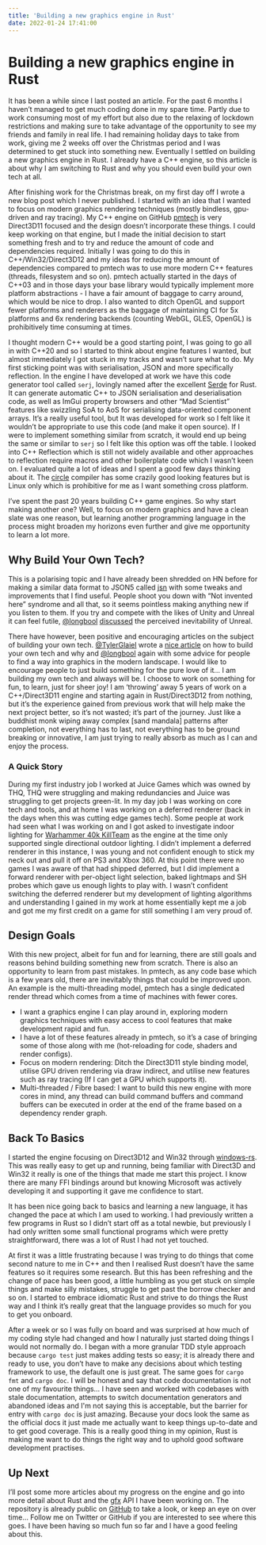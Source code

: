 ```yaml
---
title: 'Building a new graphics engine in Rust'
date: 2022-01-24 17:41:00
---
```


# Building a new graphics engine in Rust

It has been a while since I last posted an article. For the past 6 months I haven’t managed to get much coding done in my spare time. Partly due to work consuming most of my effort but also due to the relaxing of lockdown restrictions and making sure to take advantage of the opportunity to see my friends and family in real life. I had remaining holiday days to take from work, giving me 2 weeks off over the Christmas period and I was determined to get stuck into something new. Eventually I settled on building a new graphics engine in Rust. I already have a C++ engine, so this article is about why I am switching to Rust and why you should even build your own tech at all.

After finishing work for the Christmas break, on my first day off I wrote a new blog post which I never published. I started with an idea that I wanted to focus on modern graphics rendering techniques (mostly bindless, gpu-driven and ray tracing). My C++ engine on GitHub [pmtech](https://github.com/polymonster/pmtech) is very Direct3D11 focused and the design doesn’t incorporate these things. I could keep working on that engine, but I made the initial decision to start something fresh and to try and reduce the amount of code and dependencies required. Initially I was going to do this in C++/Win32/Direct3D12 and my ideas for reducing the amount of dependencies compared to pmtech was to use more modern C++ features (threads, filesystem and so on). pmtech actually started in the days of C++03 and in those days your base library would typically implement more platform abstractions - I have a fair amount of baggage to carry around, which would be nice to drop. I also wanted to ditch OpenGL and support fewer platforms and renderers as the baggage of maintaining CI for 5x platforms and 6x rendering backends (counting WebGL, GLES, OpenGL) is prohibitively time consuming at times. 

I thought modern C++ would be a good starting point, I was going to go all in with C++20 and so I started to think about engine features I wanted, but almost immediately I got stuck in my tracks and wasn’t sure what to do. My first sticking point was with serialisation, JSON and more specifically reflection. In the engine I have developed at work we have this code generator tool called `serj`, lovingly named after the excellent [Serde](https://serde.rs) for Rust. It can generate automatic C++ to JSON serialisation and deserialisation code, as well as ImGui property browsers and other “Mad Scientist” features like swizzling SoA to AoS for serialising data-oriented component arrays. It’s a really useful tool, but It was developed for work so I felt like it wouldn’t be appropriate to use this code (and make it open source). If I were to implement something similar from scratch, it would end up being the same or similar to `serj` so I felt like this option was off the table. I looked into C++ Reflection which is still not widely available and other approaches to reflection require macros and other boilerplate code which I wasn’t keen on. I evaluated quite a lot of ideas and I spent a good few days thinking about it. The [circle](https://www.circle-lang.org) compiler has some crazily good looking features but is Linux only which is prohibitive for me as I want something cross platform.

I’ve spent the past 20 years building C++ game engines. So why start making another one? Well, to focus on modern graphics and have a clean slate was one reason, but learning another programming language in the process might broaden my horizons even further and give me opportunity to learn a lot more.


## Why Build Your Own Tech?

This is a polarising topic and I have already been shredded on HN before for making a similar data format to JSON5 called [jsn](https://github.com/polymonster/jsn) with some tweaks and improvements that I find useful. People shoot you down with “Not invented here” syndrome and all that, so it seems pointless making anything new if you listen to them. If you try and compete with the likes of Unity and Unreal it can feel futile, [@longbool](https://twitter.com/longbool) [discussed](https://alextardif.com/Unreal.html) the perceived inevitability of Unreal.

There have however, been positive and encouraging articles on the subject of building your own tech. [@TylerGlaiel](https://twitter.com/TylerGlaiel) wrote a [nice article](https://medium.com/geekculture/how-to-make-your-own-game-engine-and-why-ddf0acbc5f3) on how to build your own tech and why and [@longbool](https://alextardif.com/LearningGraphics.html) again with some advice for people to find a way into graphics in the modern landscape. I would like to encourage people to just build something for the pure love of it…  I am building my own tech and always will be. I choose to work on something for fun, to learn, just for sheer joy! I am ‘throwing’ away 5 years of work on a C++/Direct3D11 engine and starting again in Rust/Direct3D12 from nothing, but it’s the experience gained from previous work that will help make the next project better, so it’s not wasted; it’s part of the journey. Just like a buddhist monk wiping away complex [sand mandala] patterns after completion, not everything has to last, not everything has to be ground breaking or innovative, I am just trying to really absorb as much as I can and enjoy the process.

### A Quick Story

During my first industry job I worked at Juice Games which was owned by THQ, THQ were struggling and making redundancies and Juice was struggling to get projects green-lit. In my day job I was working on core tech and tools, and at home I was working on a deferred renderer (back in the days when this was cutting edge games tech). Some people at work had seen what I was working on and I got asked to investigate indoor lighting for [Warhammer 40k KillTeam](https://www.youtube.com/watch?v=SyHCNdvTTtI) as the engine at the time only supported single directional outdoor lighting. I didn’t implement a deferred renderer in this instance, I was young and not confident enough to stick my neck out and pull it off on PS3 and Xbox 360. At this point there were no games I was aware of that had shipped deferred, but I did implement a forward renderer with per-object light selection, baked lightmaps and SH probes which gave us enough lights to play with. I wasn’t confident switching the deferred renderer but my development of lighting algorithms and understanding I gained in my work at home essentially kept me a job and got me my first credit on a game for still something I am very proud of.

## Design Goals

With this new project, albeit for fun and for learning, there are still goals and reasons behind building something new from scratch. There is also an opportunity to learn from past mistakes. In pmtech, as any code base which is a few years old, there are inevitably things that could be improved upon. An example is the multi-threading model, pmtech has a single dedicated render thread which comes from a time of machines with fewer cores.

- I want a graphics engine I can play around in, exploring modern graphics techniques with easy access to cool features that make development rapid and fun.
- I have a lot of these features already in pmtech, so it’s a case of bringing some of those along with me (hot-reloading for code, shaders and render configs).
- Focus on modern rendering: Ditch the Direct3D11 style binding model, utilise GPU driven rendering via draw indirect, and utilise new features such as ray tracing (If I can get a GPU which supports it).
- Multi-threaded / Fibre based: I want to build this new engine with more cores in mind, any thread can build command buffers and command buffers can be executed in order at the end of the frame based on a dependency render graph.

## Back To Basics

I started the engine focusing on Direct3D12 and Win32 through [windows-rs](https://github.com/microsoft/windows-rs). This was really easy to get up and running, being familiar with Direct3D and Win32 it really is one of the things that made me start this project. I know there are many FFI bindings around but knowing Microsoft was actively developing it and supporting it gave me confidence to start.

It has been nice going back to basics and learning a new language, it has changed the pace at which I am used to working. I had previously written a few programs in Rust so I didn’t start off as a total newbie, but previously I had only written some small functional programs which were pretty straightforward, there was a lot of Rust I had not yet touched.

At first it was a little frustrating because I was trying to do things that come second nature to me in C++ and then I realised Rust doesn’t have the same features so it requires some research. But this has been refreshing and the change of pace has been good, a little humbling as you get stuck on simple things and make silly mistakes, struggle to get past the borrow checker and so on. I started to embrace idiomatic Rust and strive to do things the Rust way and I think it’s really great that the language provides so much for you to get you onboard.

After a week or so I was fully on board and was surprised at how much of my coding style had changed and how I naturally just started doing things I would not normally do. I began with a more granular TDD style approach because `cargo test` just makes adding tests so easy; it is already there and ready to use, you don’t have to make any decisions about which testing framework to use, the default one is just great. The same goes for `cargo fmt` and `cargo doc`. I will be honest and say that code documentation is not one of my favourite things… I have seen and worked with codebases with stale documentation, attempts to switch documentation generators and abandoned ideas and I'm not saying this is acceptable, but the barrier for entry with `cargo doc` is just amazing. Because your docs look the same as the official docs it just made me actually want to keep things up-to-date and to get good coverage. This is a really good thing in my opinion, Rust is making me want to do things the right way and to uphold good software development practises.

## Up Next

I’ll post some more articles about my progress on the engine and go into more detail about Rust and the [gfx](https://github.com/polymonster/hotline/blob/master/src/gfx.rs) API I have been working on. The repository is already public on [GitHub](https://github.com/polymonster/hotline) to take a look, or keep an eye on over time… Follow me on Twitter or GitHub if you are interested to see where this goes. I have been having so much fun so far and I have a good feeling about this.
